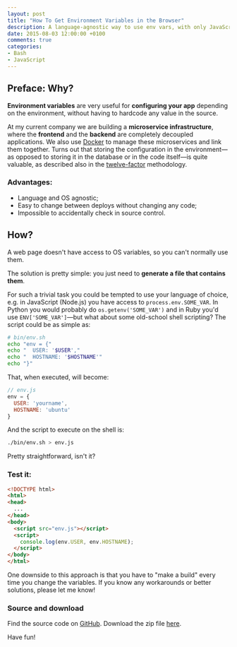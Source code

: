```yaml
---
layout: post
title: "How To Get Environment Variables in the Browser"
description: A language-agnostic way to use env vars, with only JavaScript and a Bash script.
date: 2015-08-03 12:00:00 +0100
comments: true
categories:
- Bash
- JavaScript
---
```


## Preface: Why?

**Environment variables** are very useful for **configuring your app** depending on the environment, without having to hardcode any value in the source.

At my current company we are building a **microservice infrastructure**, where the **frontend** and the **backend** are completely decoupled applications. We also use [Docker](https://docker.com/) to manage these microservices and link them together. Turns out that storing the configuration in the environment—as opposed to storing it in the database or in the code itself—is quite valuable, as described also in the [twelve-factor](http://12factor.net/config) methodology.

### Advantages:

- Language and OS agnostic;
- Easy to change between deploys without changing any code;
- Impossible to accidentally check in source control.

## How?

A web page doesn't have access to OS variables, so you can't normally use them.

The solution is pretty simple: you just need to **generate a file that contains them**.

For such a trivial task you could be tempted to use your language of choice, e.g. in JavaScript (Node.js) you have access to `process.env.SOME_VAR`. In Python you would probably do `os.getenv('SOME_VAR')` and in Ruby you'd use `ENV['SOME_VAR']`—but what about some old-school shell scripting? The script could be as simple as:

``` bash
# bin/env.sh
echo "env = {"
echo "  USER: '$USER',"
echo "  HOSTNAME: '$HOSTNAME'"
echo "}"
```

That, when executed, will become:

``` javascript
// env.js
env = {
  USER: 'yourname',
  HOSTNAME: 'ubuntu'
}
```

And the script to execute on the shell is:

``` bash
./bin/env.sh > env.js
```

Pretty straightforward, isn't it?


### Test it:

``` html
<!DOCTYPE html>
<html>
<head>
  ...
</head>
<body>
  <script src="env.js"></script>
  <script>
    console.log(env.USER, env.HOSTNAME);
  </script>
</body>
</html>
```

One downside to this approach is that you have to "make a build" every time you change the variables. If you know any workarounds or better solutions, please let me know!

### Source and download

Find the source code on [GitHub](https://github.com/simonewebdesign/frontend-env-vars). Download the zip file [here](https://github.com/simonewebdesign/frontend-env-vars/archive/master.zip).

Have fun!
